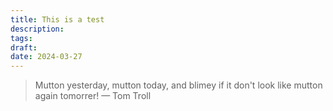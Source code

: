```yaml
---
title: This is a test
description: 
tags: 
draft:
date: 2024-03-27
---
```


> Mutton yesterday, mutton today, and blimey if it don't look like mutton again tomorrer! — Tom Troll